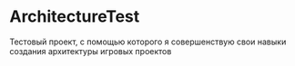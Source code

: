 # ArchitectureTest

Тестовый проект, с помощью которого я совершенствую свои навыки создания архитектуры игровых проектов
